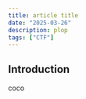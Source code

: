 ```yaml
---
title: article title
date: "2025-03-26"
description: plop
tags: ["CTF"]
---
```


## Introduction

coco
